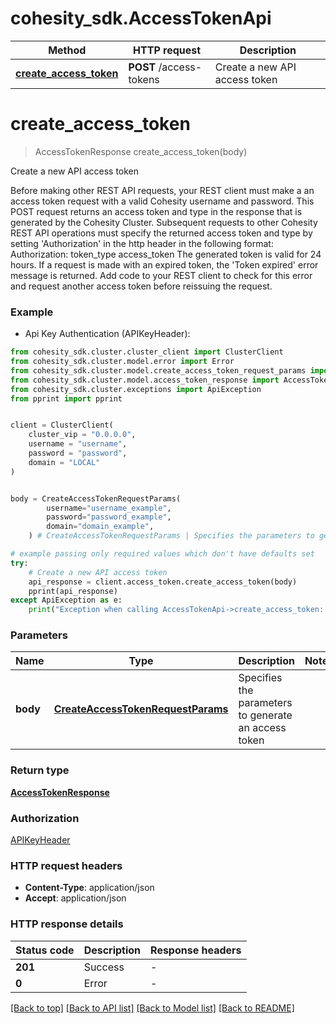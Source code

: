 # cohesity_sdk.AccessTokenApi


Method | HTTP request | Description
------------- | ------------- | -------------
[**create_access_token**](AccessTokenApi.md#create_access_token) | **POST** /access-tokens | Create a new API access token


# **create_access_token**
> AccessTokenResponse create_access_token(body)

Create a new API access token

Before making other REST API requests, your REST client must make a an access token request with a valid Cohesity username and password. This POST request returns an access token and type in the response that is generated by the Cohesity Cluster. Subsequent requests to other Cohesity REST API operations must specify the returned access token and type by setting 'Authorization' in the http header in the following format: Authorization: token_type access_token The generated token is valid for 24 hours. If a request is made with an expired token, the 'Token expired' error message is returned. Add code to your REST client to check for this error and request another access token before reissuing the request.

### Example

* Api Key Authentication (APIKeyHeader):
```python
from cohesity_sdk.cluster.cluster_client import ClusterClient
from cohesity_sdk.cluster.model.error import Error
from cohesity_sdk.cluster.model.create_access_token_request_params import CreateAccessTokenRequestParams
from cohesity_sdk.cluster.model.access_token_response import AccessTokenResponse
from cohesity_sdk.cluster.exceptions import ApiException
from pprint import pprint


client = ClusterClient(
	cluster_vip = "0.0.0.0",
	username = "username",
	password = "password",
	domain = "LOCAL"
)


body = CreateAccessTokenRequestParams(
        username="username_example",
        password="password_example",
        domain="domain_example",
    ) # CreateAccessTokenRequestParams | Specifies the parameters to generate an access token

# example passing only required values which don't have defaults set
try:
	# Create a new API access token
	api_response = client.access_token.create_access_token(body)
	pprint(api_response)
except ApiException as e:
	print("Exception when calling AccessTokenApi->create_access_token: %s\n" % e)
```


### Parameters

Name | Type | Description  | Notes
------------- | ------------- | ------------- | -------------
 **body** | [**CreateAccessTokenRequestParams**](CreateAccessTokenRequestParams.md)| Specifies the parameters to generate an access token |

### Return type

[**AccessTokenResponse**](AccessTokenResponse.md)

### Authorization

[APIKeyHeader](../README.md#APIKeyHeader)

### HTTP request headers

 - **Content-Type**: application/json
 - **Accept**: application/json


### HTTP response details
| Status code | Description | Response headers |
|-------------|-------------|------------------|
**201** | Success |  -  |
**0** | Error |  -  |

[[Back to top]](#) [[Back to API list]](../README.md#documentation-for-api-endpoints) [[Back to Model list]](../README.md#documentation-for-models) [[Back to README]](../README.md)

